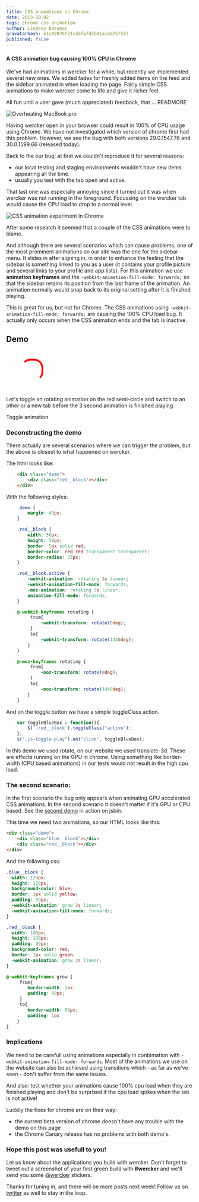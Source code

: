 ```yaml
---
title: CSS animations in Chrome
date: 2013-10-02
tags: chrome css animation
author: Lindsey Bateman
gravatarhash: e1c82876f21cdafafd2b01a1e625f587
published: false
---
```

<h4 class="subheader">
A CSS animation bug causing 100% CPU in Chrome
</h4>

We've had animations in wercker for a while, but recently we implemented
several new ones. We added fades for freshly added items on the feed and the
sidebar animated in when loading the page.
Fairly simple CSS animations to make wercker come to life and give it richer
feel.

All fun until a user gave (much appreciated) feedback, that ...
READMORE

![Overheating MacBook pro](/images/posts/chromecssanimations/heatmap.jpg)

Having wercker open in your browser could result in 100% of CPU usage using
Chrome. We have not investigated which version of chrome first had this
problem. However, we see the bug with both versions 29.0.1547.76 and
30.0.1599.66 (released today).

Back to the our bug: at first we couldn't reproduce it for several reasons:

* our local testing and staging environments wouldn't have new items
appearing all the time.
* usually you test with the tab open and active.

That last one was especially annoying since it turned out it was when wercker
was not running in the foreground. Focussing on the wercker tab would cause the
CPU load to drop to a normal level.

![CSS animation experiment in Chrome](/images/posts/chromecssanimations/chrometaskmanager.png)

After some research it seemed that a couple of the CSS animations were to blame.

And although there are several scenarios which can cause problems, one of the
most prominent animations on our site was the one for the sidebar
menu. It slides in after signing in, in order to enhance the feeling that the
sidebar is something linked to you as a user (it contains your profile picture
and several links to your profile and app lists).
For this animation we use **animation keyframes** and the
`-webkit-animation-fill-mode: forwards;` so that the sidebar retains its
position from the last frame of the animation. An animation normally would snap
back to its original setting after it is finished playing.

This is great for us, but not for Chrome. The CSS animations using
`-webkit-animation-fill-mode: forwards;` are causing the 100% CPU load bug.
It actually only occurs when the CSS animation ends and the tab
is inactive.

## Demo

<style type="text/css">

	.demo {
		margin: 40px;
	}

	.red__block {
		width: 50px;
		height: 50px;
		border: 5px solid red;
		border-color: red red transparent transparent;
		border-radius: 25px;
	}

	.red__block.active {
		-webkit-animation: rotating 3s linear;
		-webkit-animation-fill-mode: forwards;
		-moz-animation: rotating 3s linear;
		animation-fill-mode: forwards;
	}

	@-webkit-keyframes rotating {
	     from{
	         -webkit-transform: rotate(0deg);
	     }
	     to{
	         -webkit-transform: rotate(1440deg);
	    }
	}

	@-moz-keyframes rotating {
	     from{
	         -moz-transform: rotate(0deg);
	     }
	     to{
	         -moz-transform: rotate(1440deg);
	    }
	}

</style>

<div class="demo">
	<div class="red__block"></div>
</div>

Let's toggle an rotating animation on the red semi-circle and switch to an
other or a new tab before the 3 second animation is finished playing.

<a class="js-toggle-play button">Toggle animation</a>

<script type="text/javascript">
	var toggleBlueBox = function(){
		$('.red__block').toggleClass("active");
	};
	$(".js-toggle-play").on("click", toggleBlueBox);
</script>

### Deconstructing the demo

There actually are several scenarios where we can trigger the problem, but the
above is closest to what happened on wercker.

The html looks like:

``` html
	<div class="demo">
		<div class="red__block"></div>
	</div>
```

With the following styles:

``` css
	.demo {
		margin: 40px;
	}

	.red__block {
		width: 50px;
		height: 50px;
		border: 5px solid red;
		border-color: red red transparent transparent;
		border-radius: 25px;
	}

	.red__block.active {
		-webkit-animation: rotating 3s linear;
		-webkit-animation-fill-mode: forwards;
		-moz-animation: rotating 3s linear;
		animation-fill-mode: forwards;
	}

	@-webkit-keyframes rotating {
	     from{
	         -webkit-transform: rotate(0deg);
	     }
	     to{
	         -webkit-transform: rotate(1440deg);
	    }
	}

	@-moz-keyframes rotating {
	     from{
	         -moz-transform: rotate(0deg);
	     }
	     to{
	         -moz-transform: rotate(1440deg);
	    }
	}
```

And on the toggle button we have a simple toggleClass action.

``` javascript
	var toggleBlueBox = function(){
		$('.red__block').toggleClass("active");
	};
	$(".js-toggle-play").on("click", toggleBlueBox);
```

In this demo we used rotate, on our website we used translate-3d. These are
effects running on the GPU in chrome. Using something like border-width (CPU
based animations) in our tests would not result in the high cpu load.

### The second scenario:

In the first scenario the bug only appears when animating GPU accelerated CSS
animations. In the second scenario it doesn't matter if it's GPU or CPU based.
See the [second demo](http://jsbin.com/egeDUCo/7/edit?html,css,js,output) in action
on jsbin.

This time we need two animations, so our HTML looks like this:

``` html
<div class="demo">
	<div class="blue__block"></div>
	<div class="red__block"></div>
</div>
```

And the following css:

``` css
.blue__block {
  width: 120px;
  height: 120px;
  background-color: blue;
  border: 1px solid yellow;
  padding: 99px;
  -webkit-animation: grow 2s linear;
  -webkit-animation-fill-mode: forwards;
}

.red__block {
  width: 100px;
  height: 100px;
  padding: 99px;
  background-color: red;
  border: 1px solid green;
  -webkit-animation: grow 2s linear;
}

@-webkit-keyframes grow {
     from{
        border-width: 1px;
        padding: 99px;
     }
     to{
        border-width: 99px;
		padding: 1px
    }
}
```

### Implications

We need to be carefull using animations especially in conbimation with
`-webkit-animation-fill-mode: forwards`. Most of the animations we use on the
website can also be achieved using transitions which - as far as we've seen -
don't suffer from the same issues.

And also: test whether your animations cause 100% cpu load when they are
finished playing and don't be surprised if the cpu load spikes when the tab is
not active!

Luckily the fixes for chrome are on their way:
* the current beta version of chrome doesn't have any trouble with the demo on
this page
* the Chrome Canary release has no problems with both demo's.

### Hope this post was usefull to you!

Let us know about the applications you build with wercker. Don't forget to tweet out a screenshot of your first green build with **#wercker** and we'll send you some [@wercker](http://twitter.com/wercker) stickers.

Thanks for tuning in, and there will be more posts next week! Follow us on [twitter](http://twitter.com/wercker) as well to stay in the loop.


